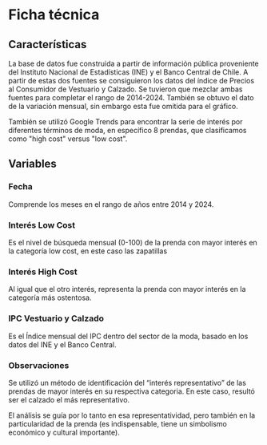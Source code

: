 # Ficha técnica

## Características

La base de datos fue construida a partir de información pública proveniente del Instituto Nacional de Estadísticas (INE) y el Banco Central de Chile. A partir de estas dos fuentes se consiguieron los datos del índice de Precios al Consumidor de Vestuario y Calzado. Se tuvieron que mezclar ambas fuentes para completar el rango de 2014-2024. También se obtuvo el dato de la variación mensual, sin embargo esta fue omitida para el gráfico.

También se utilizó Google Trends para encontrar la serie de interés por diferentes términos de moda, en específico 8 prendas, que clasificamos como "high cost" versus "low cost".

## Variables

### Fecha
Comprende los meses en el rango de años entre 2014 y 2024.

### Interés Low Cost
Es el nivel de búsqueda mensual (0-100) de la prenda con mayor interés en la categoría low cost, en este caso las zapatillas

### Interés High Cost
Al igual que el otro interés, representa la prenda con mayor interés en la categoría más ostentosa. 

### IPC Vestuario y Calzado
Es el Índice mensual del IPC dentro del sector de la moda, basado en los datos del INE y el Banco Central.

### Observaciones

Se utilizó un método de identificación del “interés representativo” de las prendas de mayor interés en su respectiva categoria. En este caso, resultó ser el calzado el más representativo. 

El análisis se guía por lo tanto en esa representatividad, pero también en la particularidad de la prenda (es indispensable, tiene un simbolismo económico y cultural importante).
